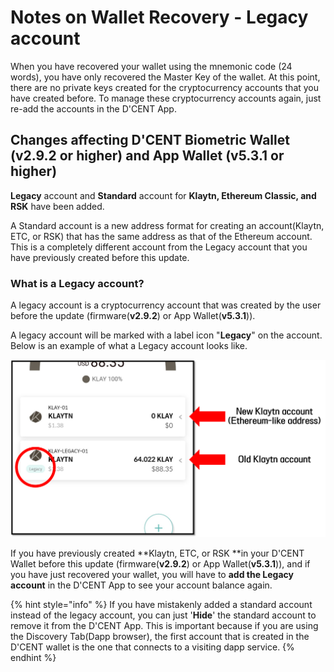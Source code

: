 # Notes on Wallet Recovery - Legacy account

When you have recovered your wallet using the mnemonic code (24 words), you have only recovered the Master Key of the wallet. At this point, there are no private keys created for the cryptocurrency accounts that you have created before. To manage these cryptocurrency accounts again, just re-add the accounts in the D'CENT App.&#x20;

## Changes affecting D'CENT Biometric Wallet (**v2.9.2 or higher**) and App Wallet (**v5.3.1 or higher**)&#x20;

**Legacy** account and **Standard** account for **Klaytn, Ethereum Classic, and RSK** have been added.

A Standard account is a new address format for creating an account(Klaytn, ETC, or RSK) that has the same address as that of the Ethereum account. This is a completely different account from the Legacy account that you have previously created before this update.

### What is a Legacy account?

A legacy account is a cryptocurrency account that was created by the user before the update (firmware(**v2.9.2**) or App Wallet(**v5.3.1**)).

A legacy account will be marked with a label icon "**Legacy**" on the account. Below is an example of what a Legacy account looks like.

![](../.gitbook/assets/old-accounts.png)

If you have previously created **Klaytn, ETC, or RSK **in your D'CENT Wallet before this update (firmware(**v2.9.2**) or App Wallet(**v5.3.1**)), and if you have just recovered your wallet, you will have to **add the Legacy account** in the D'CENT App to see your account balance again.

{% hint style="info" %}
If you have mistakenly added a standard account instead of the legacy account, you can just '**Hide**' the standard account to remove it from the D'CENT App. This is important because if you are using the Discovery Tab(Dapp browser), the first account that is created in the D'CENT wallet is the one that connects to a visiting dapp service.
{% endhint %}

